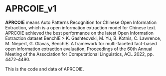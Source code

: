 # APRCOIE_v1
**APRCOIE** means Auto Patterns Recognition for Chinese Open Information Extraction, which is a open information extraction model for Chinese text.
APRCOIE achieved the best performance on the latest Open Information Extraction dataset BenchIE > K. Gashteovski, M. Yu, B. Kotnis, C. Lawrence, M. Niepert, G. Glavas, BenchIE: 
A framework for multi-faceted fact-based open information extraction evaluation, Proceedings of the 60th Annual Meeting of the Association for Computational Linguistics, ACL 2022, pp. 4472-4490.

This is the code and data of APRCOIE.

